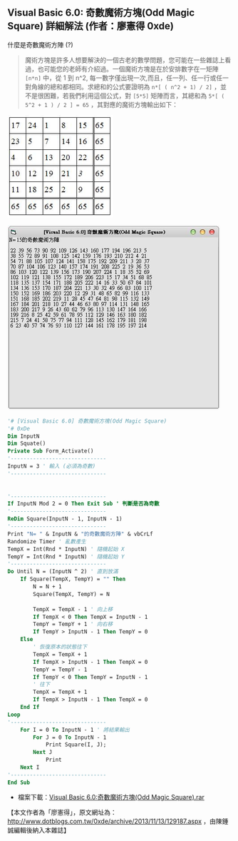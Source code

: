 ## Visual Basic 6.0: 奇數魔術方塊(Odd Magic Square) 詳細解法 (作者：廖憲得 0xde)

什麼是奇數魔術方陣 (?)

> 魔術方塊是許多人想要解決的一個古老的數學問題，您可能在一些雜誌上看過，也可能您的老師有介紹過。一個魔術方塊是在於安排數字在一矩陣 `[n*n]` 中，從 1 到 n^2, 每一數字僅出現一次,而且，任一列、任一行或任一對角線的總和都相同。求總和的公式要證明為 `n*[ ( n^2 + 1) / 2]` ，並不是很困難，若我們利用這個公式，對 `[5*5]` 矩陣而言，其總和為 `5*[ ( 5^2 + 1 ) / 2 ] = 65` ，其對應的魔術方塊輸出如下：

![](../img/VBMagic1.JPG)

![](../img/VBMagic2.JPG)

```monobasic
'# [Visual Basic 6.0] 奇數魔術方塊(Odd Magic Square)
'# 0xDe
Dim InputN
Dim Squate()
Private Sub Form_Activate()
'------------------------------
InputN = 3 ' 輸入 (必須為奇數)
'------------------------------


'------------------------------
If InputN Mod 2 = 0 Then Exit Sub ' 判斷是否為奇數
'------------------------------
ReDim Square(InputN - 1, InputN - 1)
'------------------------------
Print "N= " & InputN & "的奇數魔術方陣" & vbCrLf
Randomize Timer ' 亂數產生
TempX = Int(Rnd * InputN) ' 隨機起始 X
TempY = Int(Rnd * InputN) ' 隨機起始 Y
'------------------------------
Do Until N = (InputN ^ 2) ' 直到放滿
    If Square(TempX, TempY) = "" Then
        N = N + 1
        Square(TempX, TempY) = N
        
        TempX = TempX - 1 ' 向上移
        If TempX < 0 Then TempX = InputN - 1
        TempY = TempY + 1 ' 向右移
        If TempY > InputN - 1 Then TempY = 0
    Else
        ' 恢復原本的狀態往下
        TempX = TempX + 1
        If TempX > InputN - 1 Then TempX = 0
        TempY = TempY - 1
        If TempY < 0 Then TempY = InputN - 1
        ' 往下
        TempX = TempX + 1
        If TempX > InputN - 1 Then TempX = 0
    End If
Loop
'------------------------------
    For I = 0 To InputN - 1 ' 將結果輸出
        For J = 0 To InputN - 1
            Print Square(I, J);
        Next J
            Print
    Next I
'------------------------------
End Sub
```
 
* 檔案下載：[Visual Basic 6.0:奇數魔術方塊(Odd Magic Square).rar](http://files.dotblogs.com.tw/0xde/1311/20131113153918434.rar)

【本文作者為「廖憲得」，原文網址為： <http://www.dotblogs.com.tw/0xde/archive/2013/11/13/129187.aspx> ，由陳鍾誠編輯後納入本雜誌】

